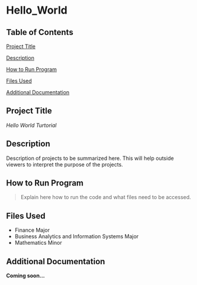 # Hello_World
## Table of Contents
[Project Title](https://github.com/connorbeath/Hello_World/edit/main/README.md#project-title)

[Description](https://github.com/connorbeath/Hello_World/edit/main/README.md#description)

[How to Run Program](https://github.com/connorbeath/Hello_World/edit/main/README.md#how-to-run-program)

[Files Used](https://github.com/connorbeath/Hello_World/edit/main/README.md#files-used)

[Additional Documentation](https://github.com/connorbeath/Hello_World/edit/main/README.md#additional-documentation)



## Project Title
*Hello World Turtorial*

## Description
Description of projects to be summarized here. This will help outside viewers to interpret the purpose of the projects.

## How to Run Program
> Explain here how to run the code and what files need to be accessed. 

## Files Used
- Finance Major
- Business Analytics and Information Systems Major
- Mathematics Minor

## Additional Documentation
**Coming soon...**


